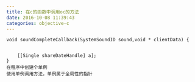 ```yaml
---
title: 在c的函数中调用oc的方法
date: 2016-10-08 11:39:43
categories: objective-c
---
```

<!-- more -->

```objc
void soundCompleteCallback(SystemSoundID sound,void * clientData) {

 
    [[Single shareDateHandle] a];
}
在程序中创建个单例
使用单例调用方法，单例属于全局性的指针
```

